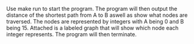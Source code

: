 Use make run to start the program. The program will then output the distance of the shortest path from A to B aswell as show what nodes are traversed. The nodes are represented by integers with A being 0 and B being 15. Attached is a labeled graph that will show which node each integer represents. The program will then terminate. 
